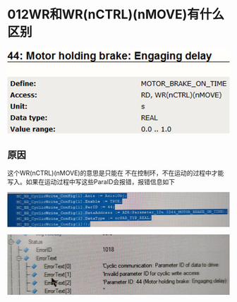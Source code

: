 # 012WR和WR(nCTRL)(nMOVE)有什么区别

![Img](./FILES/012WR和WR%28nCTRL%29%28nMOVE%29有什么区别.md/img-20220530160436.png)

## 原因
这个WR(nCTRL)(nMOVE)的意思是只能在 不在控制环，不在运动的过程中才能写入。如果在运动过程中写这些ParaID会报错，报错信息如下

![Img](./FILES/012WR和WR%28nCTRL%29%28nMOVE%29有什么区别.md/img-20220530160506.png)

![Img](./FILES/012WR和WR%28nCTRL%29%28nMOVE%29有什么区别.md/img-20220530160514.png)
